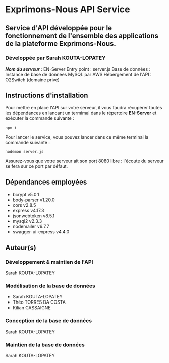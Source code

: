 # Exprimons-Nous API Service
## Service d'API développée pour le fonctionnement de l'ensemble des applications de la plateforme Exprimons-Nous.
### Développée par Sarah KOUTA-LOPATEY

_**Nom du serveur**_ : EN-Server
Entry point : server.js
Base de données : Instance de base de données MySQL par AWS
Hébergement de l'API : O2Switch (domaine privé)

## Instructions d'installation
Pour mettre en place l'API sur votre serveur, il vous faudra récupérer toutes les dépendances en lancant un termimal dans le répertoire **EN-Server** et exécuter la commande suivante :
```
npm i
```

Pour lancer le service, vous pouvez lancer dans ce même terminal la commande suivante :
```
nodemon server.js
```

Assurez-vous que votre serveur ait son port 8080 libre : l'écoute du serveur se fera sur ce port par défaut.

## Dépendances employées
* bcrypt v5.0.1
* body-parser v1.20.0
* cors v2.8.5
* express v4.17.3
* jsonwebtoken v8.5.1
* mysql2 v2.3.3
* nodemailer v6.7.7
* swagger-ui-express v4.4.0


## Auteur(s)
### Développement & maintien de l'API
Sarah KOUTA-LOPATEY

### Modélisation de la base de données
* Sarah KOUTA-LOPATEY
* Théo TORRES DA COSTA
* Kilian CASSAIGNE

### Conception de la base de données
Sarah KOUTA-LOPATEY

### Maintien de la base de données
Sarah KOUTA-LOPATEY
